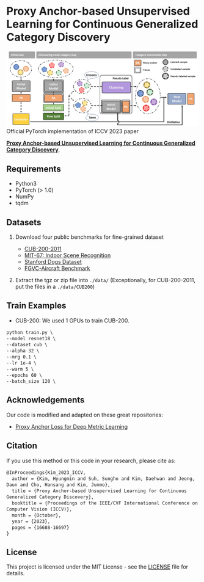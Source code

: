 
# Proxy Anchor-based Unsupervised Learning for Continuous Generalized Category Discovery
![teaser](assets/teaser.jpg)
Official PyTorch implementation of ICCV 2023 paper

[**Proxy Anchor-based Unsupervised Learning for Continuous Generalized Category Discovery**](https://arxiv.org/abs/2307.10943).

## Requirements
- Python3
- PyTorch (> 1.0)
- NumPy
- tqdm

## Datasets
1. Download four public benchmarks for fine-grained dataset
   - [CUB-200-2011](http://www.vision.caltech.edu/visipedia-data/CUB-200-2011/CUB_200_2011.tgz)
   - [MIT-67: Indoor Scene Recognition](http://groups.csail.mit.edu/vision/LabelMe/NewImages/indoorCVPR_09.tar)
   - [Stanford Dogs Dataset](http://vision.stanford.edu/aditya86/ImageNetDogs/images.tar)
   - [FGVC-Aircraft Benchmark](https://www.robots.ox.ac.uk/~vgg/data/fgvc-aircraft/archives/fgvc-aircraft-2013b.tar.gz)

2. Extract the tgz or zip file into `./data/` (Exceptionally, for CUB-200-2011, put the files in a `./data/CUB200`)

## Train Examples
- CUB-200: We used 1 GPUs to train CUB-200.
```
python train.py \
--model resnet18 \
--dataset cub \
--alpha 32 \
--mrg 0.1 \
--lr 1e-4 \
--warm 5 \
--epochs 60 \
--batch_size 120 \
```

## Acknowledgements
Our code is modified and adapted on these great repositories:

- [Proxy Anchor Loss for Deep Metric Learning](https://github.com/tjddus9597/Proxy-Anchor-CVPR2020)


## Citation
If you use this method or this code in your research, please cite as:

    @InProceedings{Kim_2023_ICCV,
      author = {Kim, Hyungmin and Suh, Sungho and Kim, Daehwan and Jeong, Daun and Cho, Hansang and Kim, Junmo},
      title = {Proxy Anchor-based Unsupervised Learning for Continuous Generalized Category Discovery},
      booktitle = {Proceedings of the IEEE/CVF International Conference on Computer Vision (ICCV)},
      month = {October},
      year = {2023},
      pages = {16688-16697}
    }


## License
This project is licensed under the MIT License - see the [LICENSE](LICENSE) file for details.
